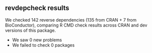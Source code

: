 ## revdepcheck results

We checked 142 reverse dependencies (135 from CRAN + 7 from BioConductor), comparing R CMD check results across CRAN and dev versions of this package.

 * We saw 0 new problems
 * We failed to check 0 packages

